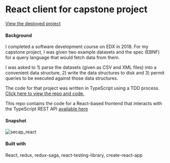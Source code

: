 # React client for capstone project

[View the deployed project](http://secap-pszujewski.surge.sh/)

#### Background

I completed a software development course on EDX in 2018. For my capstone project, I was given two example datasets and the spec (EBNF) for a query language that would fetch data from them.

I was asked to 1) parse the datasets (given as CSV and XML files) into a convenient data structure, 2) write the data structures to disk and 3) permit queries to be executed against those data structures.

The code for that project was written in TypeScript using a TDD process. [Click here to view the repo and code.](https://github.com/SECapstone/secap_pszujewski)

This repo contains the code for a React-based frontend that interacts with the TypeScript REST API [available here](https://boiling-meadow-87470.herokuapp.com/)

#### Snapshot

![secap_react](https://github.com/pszujewski/secap_react/tree/master/assets/secap-client.png)

#### Built with

React, redux, redux-saga, react-testing-library, create-react-app

